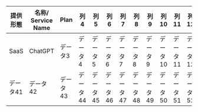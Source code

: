 <div style="overflow-x: auto;">
 <table style="table-layout: fixed; width: 100%;">
   <thead>
     <tr>
       <th style="width: 70%;">提供形態</th>
       <th style="width: 0.1%;">名称/　Service Name</th>
       <th style="width: 2.5%;">Plan</th>
       <th style="width: 2.5%;">列4</th>
       <th style="width: 2.5%;">列5</th>
       <th style="width: 2.5%;">列6</th>
       <th style="width: 2.5%;">列7</th>
       <th style="width: 2.5%;">列8</th>
       <th style="width: 2.5%;">列9</th>
       <th style="width: 2.5%;">列10</th>
       <th style="width: 2.5%;">列11</th>
       <th style="width: 2.5%;">列12</th>
       <th style="width: 2.5%;">列13</th>
       <th style="width: 2.5%;">列14</th>
       <th style="width: 2.5%;">列15</th>
       <th style="width: 2.5%;">列16</th>
       <th style="width: 2.5%;">列17</th>
       <th style="width: 2.5%;">列18</th>
       <th style="width: 2.5%;">列19</th>
       <th style="width: 2.5%;">列20</th>
       <th style="width: 2.5%;">列21</th>
       <th style="width: 2.5%;">列22</th>
       <th style="width: 2.5%;">列23</th>
       <th style="width: 2.5%;">列24</th>
       <th style="width: 2.5%;">列25</th>
       <th style="width: 2.5%;">列26</th>
       <th style="width: 2.5%;">列27</th>
       <th style="width: 2.5%;">列28</th>
       <th style="width: 2.5%;">列29</th>
       <th style="width: 2.5%;">列30</th>
       <th style="width: 2.5%;">列31</th>
       <th style="width: 2.5%;">列32</th>
       <th style="width: 2.5%;">列33</th>
       <th style="width: 2.5%;">列34</th>
       <th style="width: 2.5%;">列35</th>
       <th style="width: 2.5%;">列36</th>
       <th style="width: 2.5%;">列37</th>
       <th style="width: 2.5%;">列38</th>
       <th style="width: 2.5%;">列39</th>
       <th style="width: 2.5%;">列40</th>
     </tr>
   </thead>
   <tbody>
     <tr>
       <td style="word-wrap: break-word;">SaaS</td>
       <td style="word-wrap: break-word;">ChatGPT</td>
       <td style="word-wrap: break-word;">データ3</td>
       <td style="word-wrap: break-word;">データ4</td>
       <td style="word-wrap: break-word;">データ5</td>
       <td style="word-wrap: break-word;">データ6</td>
       <td style="word-wrap: break-word;">データ7</td>
       <td style="word-wrap: break-word;">データ8</td>
       <td style="word-wrap: break-word;">データ9</td>
       <td style="word-wrap: break-word;">データ10</td>
       <td style="word-wrap: break-word;">データ11</td>
       <td style="word-wrap: break-word;">データ12</td>
       <td style="word-wrap: break-word;">データ13</td>
       <td style="word-wrap: break-word;">データ14</td>
       <td style="word-wrap: break-word;">データ15</td>
       <td style="word-wrap: break-word;">データ16</td>
       <td style="word-wrap: break-word;">データ17</td>
       <td style="word-wrap: break-word;">データ18</td>
       <td style="word-wrap: break-word;">データ19</td>
       <td style="word-wrap: break-word;">データ20</td>
       <td style="word-wrap: break-word;">データ21</td>
       <td style="word-wrap: break-word;">データ22</td>
       <td style="word-wrap: break-word;">データ23</td>
       <td style="word-wrap: break-word;">データ24</td>
       <td style="word-wrap: break-word;">データ25</td>
       <td style="word-wrap: break-word;">データ26</td>
       <td style="word-wrap: break-word;">データ27</td>
       <td style="word-wrap: break-word;">データ28</td>
       <td style="word-wrap: break-word;">データ29</td>
       <td style="word-wrap: break-word;">データ30</td>
       <td style="word-wrap: break-word;">データ31</td>
       <td style="word-wrap: break-word;">データ32</td>
       <td style="word-wrap: break-word;">データ33</td>
       <td style="word-wrap: break-word;">データ34</td>
       <td style="word-wrap: break-word;">データ35</td>
       <td style="word-wrap: break-word;">データ36</td>
       <td style="word-wrap: break-word;">データ37</td>
       <td style="word-wrap: break-word;">データ38</td>
       <td style="word-wrap: break-word;">データ39</td>
       <td style="word-wrap: break-word;">データ40</td>
     </tr>
     <tr>
       <td style="word-wrap: break-word;">データ41</td>
       <td style="word-wrap: break-word;">データ42</td>
       <td style="word-wrap: break-word;">データ43</td>
       <td style="word-wrap: break-word;">データ44</td>
       <td style="word-wrap: break-word;">データ45</td>
       <td style="word-wrap: break-word;">データ46</td>
       <td style="word-wrap: break-word;">データ47</td>
       <td style="word-wrap: break-word;">データ48</td>
       <td style="word-wrap: break-word;">データ49</td>
       <td style="word-wrap: break-word;">データ50</td>
       <td style="word-wrap: break-word;">データ51</td>
       <td style="word-wrap: break-word;">データ52</td>
       <td style="word-wrap: break-word;">データ53</td>
       <td style="word-wrap: break-word;">データ54</td>
       <td style="word-wrap: break-word;">データ55</td>
       <td style="word-wrap: break-word;">データ56</td>
       <td style="word-wrap: break-word;">データ57</td>
       <td style="word-wrap: break-word;">データ58</td>
       <td style="word-wrap: break-word;">データ59</td>
       <td style="word-wrap: break-word;">データ60</td>
       <td style="word-wrap: break-word;">データ61</td>
       <td style="word-wrap: break-word;">データ62</td>
       <td style="word-wrap: break-word;">データ63</td>
       <td style="word-wrap: break-word;">データ64</td>
       <td style="word-wrap: break-word;">データ65</td>
       <td style="word-wrap: break-word;">データ66</td>
       <td style="word-wrap: break-word;">データ67</td>
       <td style="word-wrap: break-word;">データ68</td>
       <td style="word-wrap: break-word;">データ69</td>
       <td style="word-wrap: break-word;">データ70</td>
       <td style="word-wrap: break-word;">データ71</td>
       <td style="word-wrap: break-word;">データ72</td>
       <td style="word-wrap: break-word;">データ73</td>
       <td style="word-wrap: break-word;">データ74</td>
       <td style="word-wrap: break-word;">データ75</td>
       <td style="word-wrap: break-word;">データ76</td>
       <td style="word-wrap: break-word;">データ77</td>
       <td style="word-wrap: break-word;">データ78</td>
       <td style="word-wrap: break-word;">データ79</td>
       <td style="word-wrap: break-word;">データ80</td>
     </tr>
   </tbody>
 </table>
</div>
